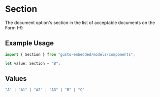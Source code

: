 # Section

The document option's section in the list of acceptable documents on the Form I-9

## Example Usage

```typescript
import { Section } from "gusto-embedded/models/components";

let value: Section = "B";
```

## Values

```typescript
"A" | "A1" | "A2" | "A3" | "B" | "C"
```